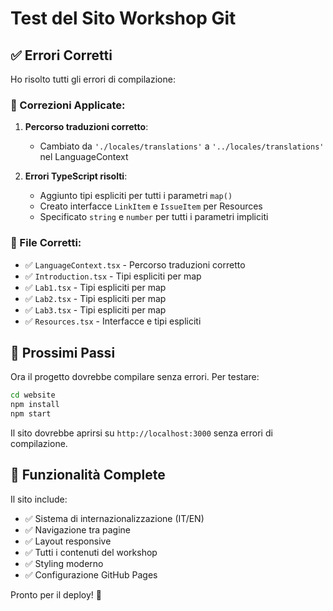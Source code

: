 # Test del Sito Workshop Git

## ✅ Errori Corretti

Ho risolto tutti gli errori di compilazione:

### 🔧 Correzioni Applicate:

1. **Percorso traduzioni corretto**:
   - Cambiato da `'./locales/translations'` a `'../locales/translations'` nel LanguageContext

2. **Errori TypeScript risolti**:
   - Aggiunto tipi espliciti per tutti i parametri `map()`
   - Creato interfacce `LinkItem` e `IssueItem` per Resources
   - Specificato `string` e `number` per tutti i parametri impliciti

### 📁 File Corretti:

- ✅ `LanguageContext.tsx` - Percorso traduzioni corretto
- ✅ `Introduction.tsx` - Tipi espliciti per map
- ✅ `Lab1.tsx` - Tipi espliciti per map
- ✅ `Lab2.tsx` - Tipi espliciti per map
- ✅ `Lab3.tsx` - Tipi espliciti per map
- ✅ `Resources.tsx` - Interfacce e tipi espliciti

## 🚀 Prossimi Passi

Ora il progetto dovrebbe compilare senza errori. Per testare:

```bash
cd website
npm install
npm start
```

Il sito dovrebbe aprirsi su `http://localhost:3000` senza errori di compilazione.

## 🎯 Funzionalità Complete

Il sito include:
- ✅ Sistema di internazionalizzazione (IT/EN)
- ✅ Navigazione tra pagine
- ✅ Layout responsive
- ✅ Tutti i contenuti del workshop
- ✅ Styling moderno
- ✅ Configurazione GitHub Pages

Pronto per il deploy! 🎉
